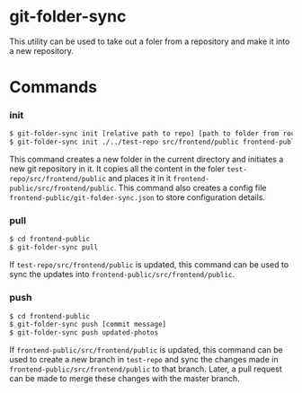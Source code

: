 # git-folder-sync

This utility can be used to take out a foler from a repository and make it into a new repository.

# Commands
### init
```sh
$ git-folder-sync init [relative path to repo] [path to folder from root of repo] [name of new folder]
$ git-folder-sync init ./../test-repo src/frontend/public frontend-public
```
This command creates a new folder in the current directory and initiates a new git repository in it. It copies all the content in the foler `test-repo/src/frontend/public` and places it in it `frontend-public/src/frontend/public`. This command also creates a config file `frontend-public/git-folder-sync.json` to store configuration details.


### pull
```sh
$ cd frontend-public
$ git-folder-sync pull
```
If `test-repo/src/frontend/public` is updated, this command can be used to sync the updates into `frontend-public/src/frontend/public`.

### push
```sh
$ cd frontend-public
$ git-folder-sync push [commit message]
$ git-folder-sync push updated-photos
```
If `frontend-public/src/frontend/public` is updated, this command can be used to create a new branch in `test-repo` and sync the changes made in `frontend-public/src/frontend/public` to that branch. Later, a pull request can be made to merge these changes with the master branch.